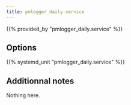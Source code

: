 ```yaml
---
title: pmlogger_daily.service
---
```


{{% provided_by "pmlogger_daily.service" %}}

## Options

{{% systemd_unit "pmlogger_daily.service" %}}

## Additionnal notes

Nothing here.